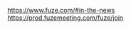 
<!--
-->

https://www.fuze.com/#in-the-news
https://prod.fuzemeeting.com/fuze/join


<!-- vim: set autoindent expandtab sw=4 syntax=markdown: -->
